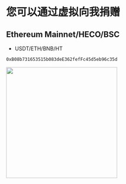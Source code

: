 # 您可以通过虚拟向我捐赠

## Ethereum Mainnet/HECO/BSC
- USDT/ETH/BNB/HT
```
0xB08b731653515b083deE362fefFc45d5eb96c35d
```
<img src="https://raw.githubusercontent.com/taurustiny/v2ray-agent-script/master/fodder/donation/main.png" width=300>
